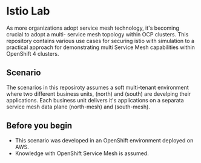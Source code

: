 # Istio Lab

As more organizations adopt service mesh technology, it's becoming crucial to adopt a multi- service mesh topology within OCP clusters. This repository contains various use cases for securing istio with simulation to a practical approach for demonstrating multi Service Mesh capabilities within OpenShift 4 clusters.

## Scenario

The scenarios in this reposiroty assumes a soft multi-tenant environment where two different business units, (north) and (south) are develping their applications. Each business unit delivers it's applications on a separata service mesh data plane (north-mesh) and (south-mesh).

## Before you begin

* This scenario was developed in an OpenShift environment deployed on AWS.
* Knowledge with OpenShift Service Mesh is assumed.
